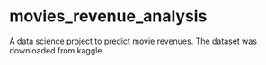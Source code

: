 # movies_revenue_analysis
A data science project to predict movie revenues. The dataset was downloaded from kaggle.

